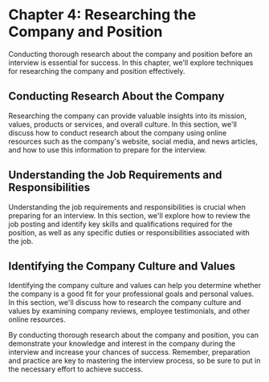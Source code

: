 Chapter 4: Researching the Company and Position
===============================================

Conducting thorough research about the company and position before an interview is essential for success. In this chapter, we'll explore techniques for researching the company and position effectively.

Conducting Research About the Company
-------------------------------------

Researching the company can provide valuable insights into its mission, values, products or services, and overall culture. In this section, we'll discuss how to conduct research about the company using online resources such as the company's website, social media, and news articles, and how to use this information to prepare for the interview.

Understanding the Job Requirements and Responsibilities
-------------------------------------------------------

Understanding the job requirements and responsibilities is crucial when preparing for an interview. In this section, we'll explore how to review the job posting and identify key skills and qualifications required for the position, as well as any specific duties or responsibilities associated with the job.

Identifying the Company Culture and Values
------------------------------------------

Identifying the company culture and values can help you determine whether the company is a good fit for your professional goals and personal values. In this section, we'll discuss how to research the company culture and values by examining company reviews, employee testimonials, and other online resources.

By conducting thorough research about the company and position, you can demonstrate your knowledge and interest in the company during the interview and increase your chances of success. Remember, preparation and practice are key to mastering the interview process, so be sure to put in the necessary effort to achieve success.
